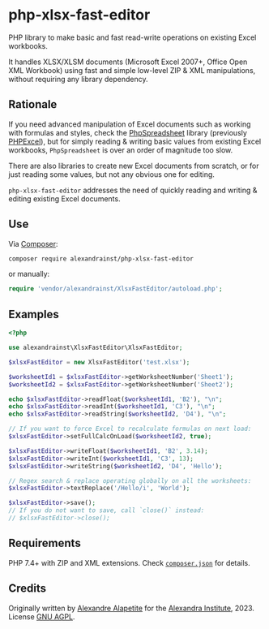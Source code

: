 # php-xlsx-fast-editor

PHP library to make basic and fast read-write operations on existing Excel workbooks.

It handles XLSX/XLSM documents (Microsoft Excel 2007+, Office Open XML Workbook) using fast and simple low-level ZIP & XML manipulations,
without requiring any library dependency.

## Rationale

If you need advanced manipulation of Excel documents such as working with formulas and styles,
check the [PhpSpreadsheet](https://github.com/PHPOffice/PhpSpreadsheet) library
(previously [PHPExcel](https://github.com/PHPOffice/PHPExcel/)),
but for simply reading & writing basic values from existing Excel workbooks, `PhpSpreadsheet` is over an order of magnitude too slow.

There are also libraries to create new Excel documents from scratch, or for just reading some values, but not any obvious one for editing.

`php-xlsx-fast-editor` addresses the need of quickly reading and writing & editing existing Excel documents.

## Use

Via [Composer](https://packagist.org/packages/alexandrainst/php-xlsx-fast-editor):

```sh
composer require alexandrainst/php-xlsx-fast-editor
```

or manually:

```php
require 'vendor/alexandrainst/XlsxFastEditor/autoload.php';
```


## Examples

```php
<?php

use alexandrainst\XlsxFastEditor\XlsxFastEditor;

$xlsxFastEditor = new XlsxFastEditor('test.xlsx');

$worksheetId1 = $xlsxFastEditor->getWorksheetNumber('Sheet1');
$worksheetId2 = $xlsxFastEditor->getWorksheetNumber('Sheet2');

echo $xlsxFastEditor->readFloat($worksheetId1, 'B2'), "\n";
echo $xlsxFastEditor->readInt($worksheetId1, 'C3'), "\n";
echo $xlsxFastEditor->readString($worksheetId2, 'D4'), "\n";

// If you want to force Excel to recalculate formulas on next load:
$xlsxFastEditor->setFullCalcOnLoad($worksheetId2, true);

$xlsxFastEditor->writeFloat($worksheetId1, 'B2', 3.14);
$xlsxFastEditor->writeInt($worksheetId1, 'C3', 13);
$xlsxFastEditor->writeString($worksheetId2, 'D4', 'Hello');

// Regex search & replace operating globally on all the worksheets:
$xlsxFastEditor->textReplace('/Hello/i', 'World');

$xlsxFastEditor->save();
// If you do not want to save, call `close()` instead:
// $xlsxFastEditor->close();
```

## Requirements

PHP 7.4+ with ZIP and XML extensions.
Check [`composer.json`](./composer.json) for details.

## Credits

Originally written by [Alexandre Alapetite](https://github.com/Alkarex) for the [Alexandra Institute](https://alexandra.dk/), 2023.
License [GNU AGPL](https://gnu.org/licenses/agpl.html).
